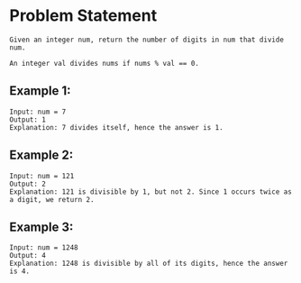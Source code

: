 # Problem Statement
    Given an integer num, return the number of digits in num that divide num.

    An integer val divides nums if nums % val == 0.

## Example 1:

    Input: num = 7
    Output: 1
    Explanation: 7 divides itself, hence the answer is 1.


## Example 2:

    Input: num = 121
    Output: 2
    Explanation: 121 is divisible by 1, but not 2. Since 1 occurs twice as a digit, we return 2.


## Example 3:

    Input: num = 1248
    Output: 4
    Explanation: 1248 is divisible by all of its digits, hence the answer is 4.